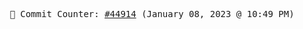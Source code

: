 <p align="center">
    <samp>
        📮 Commit Counter: <a href="https://github.com/Javascript-void0/Javascript-void0/commits/main">#44914</a> (January 08, 2023 @ 10:49 PM)
    </samp>
</p>